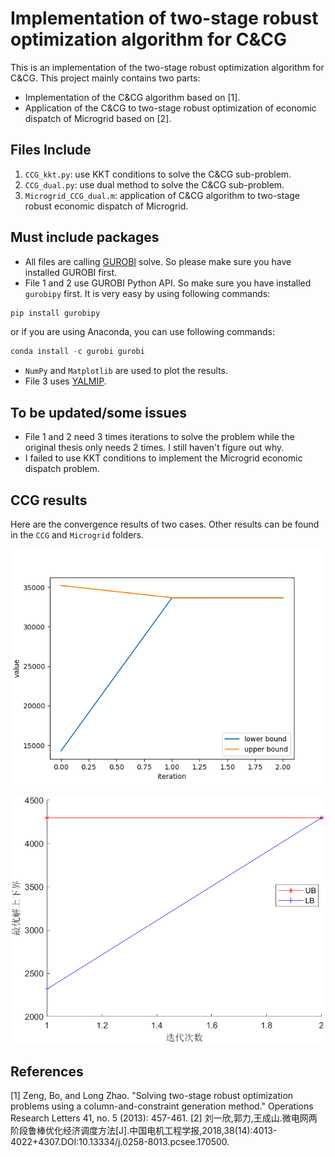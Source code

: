 # Implementation of two-stage robust optimization algorithm for C&CG

This is an implementation of the two-stage robust optimization algorithm for C&CG. This project mainly contains two parts:

- Implementation of the C&CG algorithm based on [1].
- Application of the C&CG to two-stage robust optimization of economic dispatch of Microgrid based on [2].

## Files Include

1. `CCG_kkt.py`:  use KKT conditions to solve the C&CG sub-problem.
2. `CCG_dual.py`:  use dual method to solve the C&CG sub-problem.
3. `Microgrid_CCG_dual.m`: application of C&CG algorithm to two-stage robust economic dispatch of Microgrid.

## Must include packages

- All files are calling [GUROBI](www.gurobi.com) solve. So please make sure you have installed GUROBI first.
- File 1 and 2 use GUROBI Python API. So make sure you have installed `gurobipy` first. It is very easy by using following commands:

``` Python
pip install gurobipy
```

or if you are using Anaconda, you can use following commands:

``` Python
conda install -c gurobi gurobi
```

- `NumPy` and `Matplotlib` are used to plot the results.
- File 3 uses [YALMIP](www.gurobi.com).

## To be updated/some issues

- File 1 and 2 need 3 times iterations to solve the problem while the original thesis only needs 2 times. I still haven't figure out why.
- I failed to use KKT conditions to implement the Microgrid economic dispatch problem.

## CCG results

Here are the convergence results of two cases. Other results can be found in the `CCG` and `Microgrid` folders.

![alt text](CCG/CCG_convergence.png)

![alt text](Microgrid/convergence.png)

## References

[1] Zeng, Bo, and Long Zhao. "Solving two-stage robust optimization problems using a column-and-constraint generation method." Operations Research Letters 41, no. 5 (2013): 457-461.
[2] 刘一欣,郭力,王成山.微电网两阶段鲁棒优化经济调度方法[J].中国电机工程学报,2018,38(14):4013-4022+4307.DOI:10.13334/j.0258-8013.pcsee.170500.
